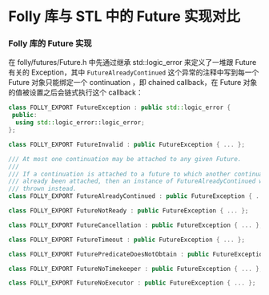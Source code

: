 # Folly 库与 STL 中的 Future 实现对比



### Folly 库的 Future 实现

在 folly/futures/Future.h 中先通过继承 std::logic_error 来定义了一堆跟 Future 有关的 Exception，其中 `FutureAlreadyContinued` 这个异常的注释中写到每一个 Future 对象只能绑定一个 continuation ，即 chained callback，在 Future 对象的值被设置之后会链式执行这个 callback：

```cpp
class FOLLY_EXPORT FutureException : public std::logic_error {
 public:
  using std::logic_error::logic_error;
};

class FOLLY_EXPORT FutureInvalid : public FutureException { ... };

/// At most one continuation may be attached to any given Future.
///
/// If a continuation is attached to a future to which another continuation has
/// already been attached, then an instance of FutureAlreadyContinued will be
/// thrown instead.
class FOLLY_EXPORT FutureAlreadyContinued : public FutureException { ... };

class FOLLY_EXPORT FutureNotReady : public FutureException { ... };

class FOLLY_EXPORT FutureCancellation : public FutureException { ... };

class FOLLY_EXPORT FutureTimeout : public FutureException { ... };

class FOLLY_EXPORT FuturePredicateDoesNotObtain : public FutureException { ... };

class FOLLY_EXPORT FutureNoTimekeeper : public FutureException { ... };

class FOLLY_EXPORT FutureNoExecutor : public FutureException { ... };
```

